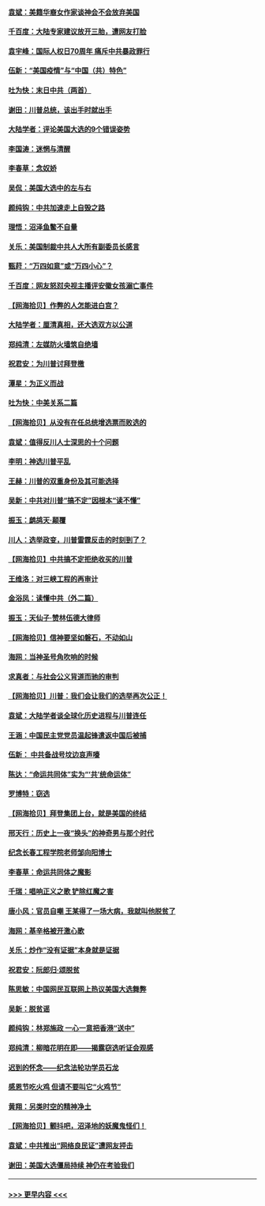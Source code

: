 #### [袁斌：美籍华裔女作家谈神会不会放弃美国](../pages/nsc993/n12615263.md?t=12130002) 
#### [千百度：大陆专家建议放开三胎，遭网友打脸](../pages/nsc993/n12614456.md?t=12130002) 
#### [袁宇峰：国际人权日70周年 痛斥中共暴政罪行](../pages/nsc993/n12611965.md?t=12130002) 
#### [伍新：“美国疫情”与“中国（共）特色”](../pages/nsc993/n12611463.md?t=12130002) 
#### [吐为快：末日中共（两首）](../pages/nsc993/n12611461.md?t=12130002) 
#### [谢田：川普总统，该出手时就出手](../pages/nsc993/n12610905.md?t=12130002) 
#### [大陆学者：评论美国大选的9个错误姿势](../pages/nsc993/n12609586.md?t=12130002) 
#### [李国涛：迷惘与清醒](../pages/nsc993/n12607532.md?t=12130002) 
#### [李春草：念奴娇](../pages/nsc993/n12607083.md?t=12130002) 
#### [吴侃：美国大选中的左与右](../pages/nsc993/n12607054.md?t=12130002) 
#### [颜纯钩：中共加速走上自毁之路](../pages/nsc993/n12606473.md?t=12130002) 
#### [理悟：沼泽鱼鳖不自量](../pages/nsc993/n12606454.md?t=12130002) 
#### [关乐：美国制裁中共人大所有副委员长感言](../pages/nsc993/n12606442.md?t=12130002) 
#### [甄莳：“万四如意”或“万四小心”？](../pages/nsc993/n12606091.md?t=12130002) 
#### [千百度：网友怒怼央视主播评安徽女孩溺亡事件](../pages/nsc993/n12605370.md?t=12130002) 
#### [【网海拾贝】作弊的人怎能进白宫？](../pages/nsc993/n12603546.md?t=12130002) 
#### [大陆学者：厘清真相，还大选双方以公道](../pages/nsc993/n12603475.md?t=12130002) 
#### [郑纯清：左媒防火墙筑自绝墙](../pages/nsc993/n12602226.md?t=12130002) 
#### [祝君安：为川普讨拜登檄](../pages/nsc993/n12602199.md?t=12130002) 
#### [潭星：为正义而战](../pages/nsc993/n12600926.md?t=12130002) 
#### [吐为快：中美关系二篇](../pages/nsc993/n12600908.md?t=12130002) 
#### [【网海拾贝】从没有在任总统增选票而败选的](../pages/nsc993/n12600435.md?t=12130002) 
#### [袁斌：值得反川人士深思的十个问题](../pages/nsc993/n12600332.md?t=12130002) 
#### [李明：神选川普平乱](../pages/nsc993/n12599751.md?t=12130002) 
#### [王赫：川普的双重身份及其可能选择](../pages/nsc993/n12599723.md?t=12130002) 
#### [吴新：中共对川普“搞不定”因根本“读不懂”](../pages/nsc993/n12599502.md?t=12130002) 
#### [振玉：鹧鸪天‧颠覆](../pages/nsc993/n12599494.md?t=12130002) 
#### [川人：选举政变，川普雷霆反击的时刻到了？](../pages/nsc993/n12599291.md?t=12130002) 
#### [【网海拾贝】中共搞不定拒绝收买的川普](../pages/nsc993/n12598955.md?t=12130002) 
#### [王维洛：对三峡工程的再审计](../pages/nsc993/n12598436.md?t=12130002) 
#### [金浴凤：读懂中共（外二篇）](../pages/nsc993/n12597943.md?t=12130002) 
#### [振玉：天仙子‧赞林伍德大律师](../pages/nsc993/n12597929.md?t=12130002) 
#### [【网海拾贝】信神要坚如磐石，不动如山](../pages/nsc993/n12597901.md?t=12130002) 
#### [海网：当神圣号角吹响的时候](../pages/nsc993/n12595891.md?t=12130002) 
#### [求真者：与社会公义背道而驰的审判](../pages/nsc993/n12595868.md?t=12130002) 
#### [【网海拾贝】川普：我们会让我们的选举再次公正！](../pages/nsc993/n12594930.md?t=12130002) 
#### [袁斌：大陆学者谈全球化历史进程与川普连任](../pages/nsc993/n12594690.md?t=12130002) 
#### [王涵：中国民主党党员温起锋遣返中国后被捕](../pages/nsc993/n12594540.md?t=12130002) 
#### [伍新： 中共备战号坟边哀声嚎](../pages/nsc993/n12593086.md?t=12130002) 
#### [陈达：“命运共同体”实为“‘共’统命运体”](../pages/nsc993/n12590865.md?t=12130002) 
#### [罗博特：窃选](../pages/nsc993/n12590619.md?t=12130002) 
#### [【网海拾贝】拜登集团上台，就是美国的终结](../pages/nsc993/n12589725.md?t=12130002) 
#### [邢天行：历史上一夜“换头”的神奇男与那个时代](../pages/nsc993/n12589424.md?t=12130002) 
#### [纪念长春工程学院老师邹向阳博士](../pages/nsc993/n12585390.md?t=12130002) 
#### [李春草：命运共同体之魔影](../pages/nsc993/n12585026.md?t=12130002) 
#### [千瑞：唱响正义之歌 铲除红魔之害](../pages/nsc993/n12585002.md?t=12130002) 
#### [唐小风：官员自嘲 王某得了一场大病，我就叫他脱贫了](../pages/nsc993/n12584981.md?t=12130002) 
#### [海网：基辛格被开激心歌](../pages/nsc993/n12584946.md?t=12130002) 
#### [关乐：炒作“没有证据”本身就是证据](../pages/nsc993/n12583146.md?t=12130002) 
#### [祝君安：阮郎归‧颂脱贫](../pages/nsc993/n12583119.md?t=12130002) 
#### [陈思敏：中国网民互联网上热议美国大选舞弊](../pages/nsc993/n12582845.md?t=12130002) 
#### [吴新：脱贫谣](../pages/nsc993/n12580839.md?t=12130002) 
#### [颜纯钩：林郑施政 一心一意把香港“送中”](../pages/nsc993/n12580805.md?t=12130002) 
#### [郑纯清：柳暗花明在即——揭露窃选听证会观感](../pages/nsc993/n12580795.md?t=12130002) 
#### [迟到的怀念——纪念法轮功学员石龙](../pages/nsc993/n12580245.md?t=12130002) 
#### [感恩节吃火鸡  但请不要叫它“火鸡节”](../pages/nsc993/n12580252.md?t=12130002) 
#### [黄翔：另类时空的精神净土](../pages/nsc993/n12578638.md?t=12130002) 
#### [【网海拾贝】颤抖吧，沼泽地的妖魔鬼怪们！](../pages/nsc993/n12578552.md?t=12130002) 
#### [袁斌：中共推出“网络良民证”遭网友抨击](../pages/nsc993/n12578511.md?t=12130002) 
#### [谢田：美国大选僵局持续 神仍在考验我们](../pages/nsc993/n12577432.md?t=12130002) 

----
#### [ >>> 更早内容 <<< ](../indexes/nsc993-earlier.md)
